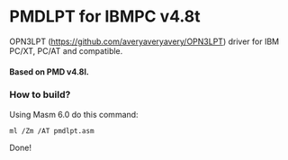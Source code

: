 # PMDLPT for IBMPC v4.8t

OPN3LPT (https://github.com/averyaveryavery/OPN3LPT) driver for IBM PC/XT, PC/AT and compatible.

#### Based on PMD v4.8l.

### How to build?

Using Masm 6.0 do this command:
  
    ml /Zm /AT pmdlpt.asm
  
Done!  
